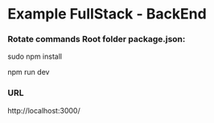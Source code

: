 # Example FullStack - BackEnd

### Rotate commands Root folder package.json:

sudo npm install

npm run dev

### URL

http://localhost:3000/
